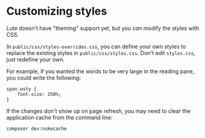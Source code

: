 # Customizing styles

Lute doesn't have "theming" support yet, but you _can_ modify the styles with CSS.

In `public/css/styles-overrides.css`, you can define your own styles to replace the existing styles in `public/css/styles.css`.  Don't edit `styles.css`, just redefine your own.

For example, if you wanted the words to be very large in the reading pane, you could write the following:

```
span.wsty {
    font-size: 250%;
}
```

If the changes don't show up on page refresh, you may need to clear the application cache from the command line:

```
composer dev:nukecache
```